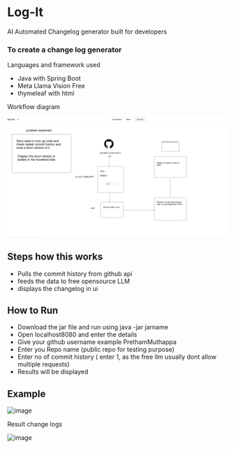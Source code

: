 # Log-It

AI Automated Changelog generator built for developers

### To create a change log generator


Languages and framework used

- Java with Spring Boot
- Meta Llama Vision Free
- thymeleaf with html


Workflow diagram

![img.png](img.png)

## Steps how this works
- Pulls the commit history from github api
- feeds the data to free opensource LLM
- displays the changelog in ui

## How to Run

- Download the jar file and run using java -jar jarname
- Open localhost8080 and enter the details
- Give your github username example PrethamMuthappa
- Enter you Repo name (public repo for testing purpose)
- Enter no of commit history ( enter 1, as the free llm usually dont allow multiple requests)
- Results will be displayed

## Example

![image](https://github.com/user-attachments/assets/411070f9-485f-4ffd-aee5-979913c17058)

Result change logs

![image](https://github.com/user-attachments/assets/4ea5f348-f28c-4b4b-844e-ae74343649b0)
